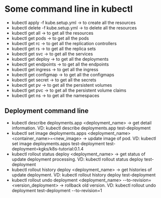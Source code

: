# Some command line in kubectl

- kubectl apply -f kube.setup.yml -> to create all the resources
- kubectl delete -f kube.setup.yml -> to delete all the resources
- kubectl get all -> to get all the resources
- kubectl get pods -> to get all the pods
- kubectl get rc -> to get all the replication controllers
- kubectl get rs -> to get all the replica sets
- kubectl get svc -> to get all the services
- kubectl get deploy -> to get all the deployments
- kubectl get endpoints -> to get all the endpoints
- kubectl get ingress -> to get all the ingress
- kubectl get configmap -> to get all the configmaps
- kubectl get secret -> to get all the secrets
- kubectl get pv -> to get all the persistent volumes
- kubectl get pvc -> to get all the persistent volume claims
- kubectl get ns -> to get all the namespaces

## Deployment command line

- kubectl describe deployments.app <deployment_name> -> get detail information. VD: kubectl describe deployments.app test-deployment
- kubectl set image deployments.apps <deployment_name> <container_name>=<new_image> -> update image of pod. VD: kubectl set image deployments.apps test-deployment test-deployment=kgks/k8s-tutorial:0.1.4
- kubectl rollout status deploy <deployment_name> -> get status of update deployment processing. VD: kubectl rollout status deploy test-deployment
- kubectl rollout history deploy <deployment_name> -> get histories of update deployment. VD: kubectl rollout history deploy test-deployment
- kubectl rollout undo deployment <deployment_name> --to-revision=<version_deployment> -> rollback old version. VD: kubectl rollout undo deployment test-deployment --to-revision=1
